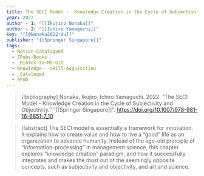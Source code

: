 ```yaml
---
title: The SECI Model -  Knowledge Creation in the Cycle of Subjectivity and Objectivity
year: 2022
author - 1: "[[Ikujiro Nonaka]]"
author - 2: "[[Ichiro Yamaguchi]]"
key: "[[@Nonaka2022-du]]"
publisher: "[[Springer Singapore]]"
tags:
  - Notion-Catalogued
  - EPubs-Books
  - _BibTex-to-MD-Git
  - Knowledge---Skill-Acquisition
  - _Cataloged
  - ePub
---
```


> [!bibliography]
> Nonaka, Ikujiro, Ichiro Yamaguchi. 2022. “The SECI Model -  Knowledge Creation in the Cycle of Subjectivity and Objectivity.” "[[Springer Singapore]]". https://doi.org/10.1007/978-981-16-6851-7_10

> [!abstract]
> The SECI model is essentially a framework for innovation. It explains how to create value and how to live a “good” life as an organization to advance humanity. Instead of the age-old principle of “information-processing” in management science, this chapter explores “knowledge creation” paradigm, and how it successfully integrates and makes the most out of the seemingly opposite concepts, such as subjectivity and objectivity, and art and science.
